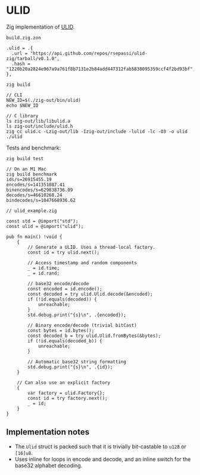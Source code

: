 # ULID

Zig implementation of [ULID](https://github.com/ulid/spec).

`build.zig.zon`
```
.ulid = .{
  .url = "https://api.github.com/repos/rsepassi/ulid-zig/tarball/v0.1.0",
  .hash = "1220b20a2824e967a9a761f8b7131e2b84add447312fab5838095359ccf4f2bd93bf",
},
```

```
zig build

// CLI
NEW_ID=$(./zig-out/bin/ulid)
echo $NEW_ID

// C library
ls zig-out/lib/libulid.a
ls zig-out/include/ulid.h
zig cc ulid.c -Lzig-out/lib -Izig-out/include -lulid -lc -O3 -o ulid
./ulid
```

Tests and benchmark:
```
zig build test

// On an M1 Mac
zig build benchmark
ids/s=26915455.19
encodes/s=141351087.41
binencodes/s=629838736.09
decodes/s=46610268.24
bindecodes/s=1047668936.62
```

```zig
// ulid_example.zig

const std = @import("std");
const ulid = @import("ulid");

pub fn main() !void {
    {
        // Generate a ULID. Uses a thread-local factory.
        const id = try ulid.next();

        // Access timestamp and random components
        _ = id.time;
        _ = id.rand;

        // base32 encode/decode
        const encoded = id.encode();
        const decoded = try ulid.Ulid.decode(&encoded);
        if (!id.equals(decoded)) {
            unreachable;
        }
        std.debug.print("{s}\n", .{encoded});

        // Binary encode/decode (trivial bitCast)
        const bytes = id.bytes();
        const decoded_b = try ulid.Ulid.fromBytes(&bytes);
        if (!id.equals(decoded_b)) {
            unreachable;
        }

        // Automatic base32 string formatting
        std.debug.print("{s}\n", .{id});
    }

    // Can also use an explicit factory
    {
        var factory = ulid.Factory{};
        const id = try factory.next();
        _ = id;
    }
}
```

## Implementation notes

* The `Ulid` struct is packed such that it is trivially bit-castable to `u128` or `[16]u8`.
* Uses inline for loops in encode and decode, and an inline switch for the
  base32 alphabet decoding.
